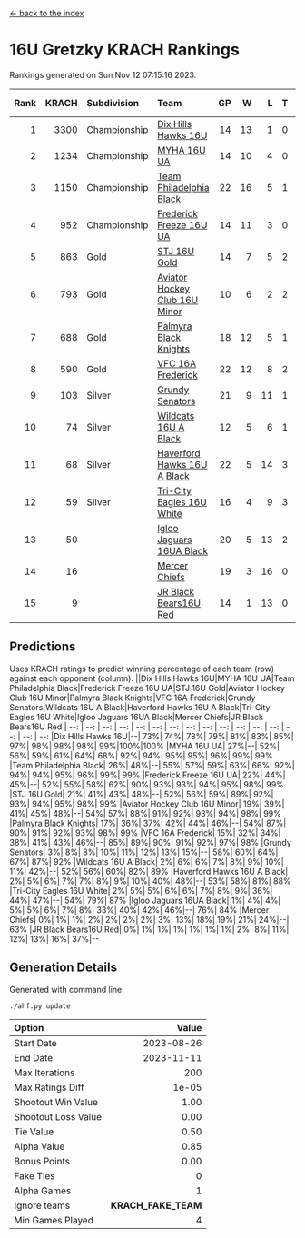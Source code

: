[<- back to the index](readme.md)
# 16U Gretzky KRACH Rankings
Rankings generated on Sun Nov 12 07:15:16 2023.

Rank|KRACH|Subdivision|Team|GP|W|L|T|OTW|OTL|SoS|Exp Wins|Win Diff
---:|---:|:---|:---|---:|---:|---:|---:|---:|---:|---:|---:|---:
1|3300|Championship|[Dix Hills Hawks 16U](https://gamesheetstats.com/seasons/3659/teams/140688/schedule)|14|13|1|0|1|0|319|13.8|-0.0
2|1234|Championship|[MYHA 16U UA](https://gamesheetstats.com/seasons/3659/teams/140695/schedule)|14|10|4|0|2|1|689|10.8|-0.0
3|1150|Championship|[Team Philadelphia Black](https://gamesheetstats.com/seasons/3659/teams/140698/schedule)|22|16|5|1|1|1|575|17.3|-0.0
4|952|Championship|[Frederick Freeze 16U UA](https://gamesheetstats.com/seasons/3659/teams/140689/schedule)|14|11|3|0|0|0|337|11.9|0.0
5|863|Gold|[STJ 16U Gold](https://gamesheetstats.com/seasons/3659/teams/140697/schedule)|14|7|5|2|1|0|820|8.8|-0.0
6|793|Gold|[Aviator Hockey Club 16U Minor](https://gamesheetstats.com/seasons/3659/teams/140687/schedule)|10|6|2|2|2|1|489|7.9|0.0
7|688|Gold|[Palmyra Black Knights](https://gamesheetstats.com/seasons/3659/teams/140696/schedule)|18|12|5|1|2|0|449|13.4|0.0
8|590|Gold|[VFC 16A Frederick](https://gamesheetstats.com/seasons/3659/teams/140700/schedule)|22|12|8|2|0|2|772|13.8|-0.0
9|103|Silver|[Grundy Senators](https://gamesheetstats.com/seasons/3659/teams/140690/schedule)|21|9|11|1|0|0|390|10.4|0.0
10|74|Silver|[Wildcats 16U A Black](https://gamesheetstats.com/seasons/3659/teams/140725/schedule)|12|5|6|1|0|0|498|6.4|0.0
11|68|Silver|[Haverford Hawks 16U A Black](https://gamesheetstats.com/seasons/3659/teams/140691/schedule)|22|5|14|3|0|1|644|7.4|0.0
12|59|Silver|[Tri-City Eagles 16U White](https://gamesheetstats.com/seasons/3659/teams/140699/schedule)|16|4|9|3|0|1|320|6.4|0.0
13|50||[Igloo Jaguars 16UA Black](https://gamesheetstats.com/seasons/3659/teams/140692/schedule)|20|5|13|2|0|2|753|6.9|0.0
14|16||[Mercer Chiefs](https://gamesheetstats.com/seasons/3659/teams/140694/schedule)|19|3|16|0|0|0|1002|3.9|0.0
15|9||[JR Black Bears16U Red](https://gamesheetstats.com/seasons/3659/teams/140693/schedule)|14|1|13|0|0|0|282|1.9|0.0

## Predictions
Uses KRACH ratings to predict winning percentage of each team (row) against each opponent (column).
||Dix Hills Hawks 16U|MYHA 16U UA|Team Philadelphia Black|Frederick Freeze 16U UA|STJ 16U Gold|Aviator Hockey Club 16U Minor|Palmyra Black Knights|VFC 16A Frederick|Grundy Senators|Wildcats 16U A Black|Haverford Hawks 16U A Black|Tri-City Eagles 16U White|Igloo Jaguars 16UA Black|Mercer Chiefs|JR Black Bears16U Red
| --: | --: | --: | --: | --: | --: | --: | --: | --: | --: | --: | --: | --: | --: | --: | --: 
|Dix Hills Hawks 16U|--| 73%| 74%| 78%| 79%| 81%| 83%| 85%| 97%| 98%| 98%| 98%| 99%|100%|100%
|MYHA 16U UA| 27%|--| 52%| 56%| 59%| 61%| 64%| 68%| 92%| 94%| 95%| 95%| 96%| 99%| 99%
|Team Philadelphia Black| 26%| 48%|--| 55%| 57%| 59%| 63%| 66%| 92%| 94%| 94%| 95%| 96%| 99%| 99%
|Frederick Freeze 16U UA| 22%| 44%| 45%|--| 52%| 55%| 58%| 62%| 90%| 93%| 93%| 94%| 95%| 98%| 99%
|STJ 16U Gold| 21%| 41%| 43%| 48%|--| 52%| 56%| 59%| 89%| 92%| 93%| 94%| 95%| 98%| 99%
|Aviator Hockey Club 16U Minor| 19%| 39%| 41%| 45%| 48%|--| 54%| 57%| 88%| 91%| 92%| 93%| 94%| 98%| 99%
|Palmyra Black Knights| 17%| 36%| 37%| 42%| 44%| 46%|--| 54%| 87%| 90%| 91%| 92%| 93%| 98%| 99%
|VFC 16A Frederick| 15%| 32%| 34%| 38%| 41%| 43%| 46%|--| 85%| 89%| 90%| 91%| 92%| 97%| 98%
|Grundy Senators|  3%|  8%|  8%| 10%| 11%| 12%| 13%| 15%|--| 58%| 60%| 64%| 67%| 87%| 92%
|Wildcats 16U A Black|  2%|  6%|  6%|  7%|  8%|  9%| 10%| 11%| 42%|--| 52%| 56%| 60%| 82%| 89%
|Haverford Hawks 16U A Black|  2%|  5%|  6%|  7%|  7%|  8%|  9%| 10%| 40%| 48%|--| 53%| 58%| 81%| 88%
|Tri-City Eagles 16U White|  2%|  5%|  5%|  6%|  6%|  7%|  8%|  9%| 36%| 44%| 47%|--| 54%| 79%| 87%
|Igloo Jaguars 16UA Black|  1%|  4%|  4%|  5%|  5%|  6%|  7%|  8%| 33%| 40%| 42%| 46%|--| 76%| 84%
|Mercer Chiefs|  0%|  1%|  1%|  2%|  2%|  2%|  2%|  3%| 13%| 18%| 19%| 21%| 24%|--| 63%
|JR Black Bears16U Red|  0%|  1%|  1%|  1%|  1%|  1%|  1%|  2%|  8%| 11%| 12%| 13%| 16%| 37%|--

## Generation Details

Generated with command line:
```
./ahf.py update
```

| Option | Value |
| :----- | ----: |
| Start Date | 2023-08-26 |
| End Date | 2023-11-11 |
| Max Iterations | 200 |
| Max Ratings Diff | 1e-05 |
| Shootout Win Value | 1.00 |
| Shootout Loss Value | 0.00 |
| Tie Value | 0.50 |
| Alpha Value | 0.85 |
| Bonus Points | 0.00 |
| Fake Ties | 0 |
| Alpha Games | 1 |
| Ignore teams | __KRACH_FAKE_TEAM__ |
| Min Games Played | 4 |

